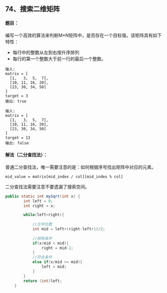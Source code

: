 ## 74、搜索二维矩阵

#### 题目：

编写一个高效的算法来判断M*N矩阵中，是否存在一个目标值。该矩阵具有如下特性：

- 每行中的整数从左到右按升序排列
- 每行的第一个整数大于前一行的最后一个整数。

```
输入:
matrix = [
  [1,   3,  5,  7],
  [10, 11, 16, 20],
  [23, 30, 34, 50]
]
target = 3
输出: true

输入:
matrix = [
  [1,   3,  5,  7],
  [10, 11, 16, 20],
  [23, 30, 34, 50]
]
target = 13
输出: false

```



#### 解法（二分查找法）：

普通二分查找法，唯一需要注意的是：如何根据序号找出矩阵中对应的元素。

`mid_value = matrix[mid_index / col][mid_index % col]`



二分查找法需要注意不要遗漏了搜索空间。

```java
public static int mySqrt(int x) {
        int left = 0;
        int right = x;

        while(left<right){
            
            //左中位数
            int mid = left+(right-left+1)/2;
            
            //排除条件
            if(x/mid < mid){
                right = mid-1;
            }
            //符合条件
            else if(x/mid >= mid){
                left = mid;
            }
        }
        return (int)left;
    }
```


